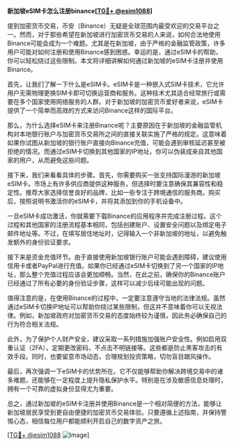 **新加坡eSIM卡怎么注册binance[[TG💪+ @esim1088](https://t.me/s/esim1088)]**

提到加密货币交易，币安（Binance）无疑是全球范围内最受欢迎的交易平台之一。然而，对于那些希望在新加坡进行加密货币交易的人来说，如何合法地使用Binance可能会成为一个难题。尤其是在新加坡，由于严格的金融监管政策，许多用户可能对如何注册和使用Binance感到困惑。幸运的是，通过eSIM卡的帮助，你可以轻松绕过这些限制。本文将详细讲解如何通过新加坡的eSIM卡注册并使用Binance。

首先，让我们了解一下什么是eSIM卡。eSIM卡是一种嵌入式SIM卡技术，它允许用户无需物理更换SIM卡即可切换运营商和服务。这种技术尤其适合经常旅行或需要在多个国家使用网络服务的人群。对于新加坡的加密货币爱好者来说，eSIM卡提供了一个简单而高效的方式来访问Binance这样的国际平台。

那么，为什么选择eSIM卡来注册Binance呢？主要原因在于新加坡的金融监管机构对本地银行账户与加密货币交易所之间的直接关联实施了严格的规定。这意味着如果你试图从新加坡的银行账户直接向Binance充值，可能会遇到审核延迟甚至被拒绝的情况。而通过eSIM卡切换到其他国家的IP地址，你可以伪装成来自其他国家的用户，从而避免这些问题。

接下来，我们来看看具体的步骤。首先，你需要购买一张支持国际漫游的新加坡eSIM卡。市场上有许多供应商提供这种服务，但选择时要注意确保其兼容性和稳定性。推荐大家选择信誉良好的品牌，比如一些专注于跨境通信的服务商。购买后，按照说明书激活你的eSIM卡，并将其添加到你的手机设备中。

一旦eSIM卡成功激活，你就需要下载Binance的应用程序并完成注册过程。这个过程和其他国家的注册流程基本相同，包括创建账户、设置安全问题以及绑定电子邮件地址等。不过，在填写居住地址时，记得输入一个非新加坡的地址，以避免触发额外的身份验证要求。

接下来是资金充值环节。由于直接使用新加坡银行账户可能会遇到障碍，建议使用信用卡或者PayPal进行充值。如果你已经通过eSIM卡切换到了另一个国家的IP地址，那么整个充值过程应该会更加顺畅。当然，在此之前，确保你的Binance账户已经通过了所有必要的身份验证步骤，这样可以减少后续可能出现的问题。

值得注意的是，在使用Binance的过程中，一定要注意遵守当地的法律法规。虽然通过eSIM卡切换IP地址可以帮助你绕过某些限制，但这并不意味着你可以无视法律。例如，新加坡政府对加密货币交易的态度始终较为谨慎，因此务必确保自己的行为符合相关法规。

此外，为了保护个人财产安全，建议采取一系列措施加强账户安全性。例如启用双重认证（2FA），定期更改密码，不点击不明链接等。这些都是防止黑客攻击的有效手段。同时，也要留意市场动态，合理规划投资策略，切勿盲目跟风操作。

最后，再次强调一下eSIM卡的优势所在。它不仅能够帮助你解决跨境交易中的诸多难题，还能够在一定程度上提升隐私保护水平。特别是在涉及敏感信息处理时，拥有一个可靠的虚拟身份显得尤为重要。

总之，通过新加坡的eSIM卡注册并使用Binance是一个相对简便的方法，能够让新加坡居民享受到更自由便捷的加密货币交易体验。只要遵循上述指南，并保持警惕心态，相信每位用户都能顺利开启自己的数字资产之旅。

[[TG💪+ @esim1088](https://t.me/s/esim1088) ![Image](https://i.postimg.cc/4NQfJmqS/Snipaste-2025-05-13-00-14-12.png)]